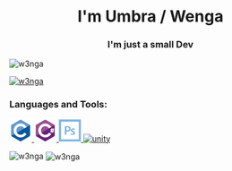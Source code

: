  <h1 align="center">I'm Umbra / Wenga</h1>
<h3 align="center">I'm just a small Dev</h3>

<p align="left"> <img src="https://komarev.com/ghpvc/?username=w3nga&label=Profile%20views&color=0e75b6&style=flat" alt="w3nga" /> </p>

<p align="left"> <a href="https://github.com/ryo-ma/github-profile-trophy"><img src="https://github-profile-trophy.vercel.app/?username=w3nga" alt="w3nga" /></a> </p>


<h3 align="left">Languages and Tools:</h3>
<p align="left"> <a href="https://www.cprogramming.com/" target="_blank"> <img src="https://raw.githubusercontent.com/devicons/devicon/master/icons/c/c-original.svg" alt="c" width="40" height="40"/> </a> <a href="https://www.w3schools.com/cs/" target="_blank"> <img src="https://raw.githubusercontent.com/devicons/devicon/master/icons/csharp/csharp-original.svg" alt="csharp" width="40" height="40"/> </a> <a href="https://www.photoshop.com/en" target="_blank"> <img src="https://raw.githubusercontent.com/devicons/devicon/master/icons/photoshop/photoshop-line.svg" alt="photoshop" width="40" height="40"/> </a> <a href="https://unity.com/" target="_blank"> <img src="https://www.vectorlogo.zone/logos/unity3d/unity3d-icon.svg" alt="unity" width="40" height="40"/> </a> </p>

<p><img align="left" src="https://github-readme-stats.vercel.app/api/top-langs?username=w3nga&show_icons=true&locale=en&layout=compact" alt="w3nga" /></p>

<p>&nbsp;<img align="center" src="https://github-readme-stats.vercel.app/api?username=w3nga&show_icons=true&locale=en" alt="w3nga" /></p>
